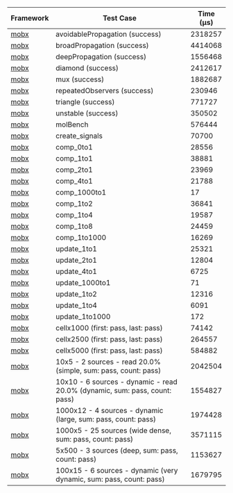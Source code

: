 | Framework | Test Case | Time (μs) |
| --- | --- | --- |
| [mobx](https://github.com/mobxjs/mobx.dart) | avoidablePropagation (success) | 2318257 |
| [mobx](https://github.com/mobxjs/mobx.dart) | broadPropagation (success) | 4414068 |
| [mobx](https://github.com/mobxjs/mobx.dart) | deepPropagation (success) | 1556468 |
| [mobx](https://github.com/mobxjs/mobx.dart) | diamond (success) | 2412617 |
| [mobx](https://github.com/mobxjs/mobx.dart) | mux (success) | 1882687 |
| [mobx](https://github.com/mobxjs/mobx.dart) | repeatedObservers (success) | 230946 |
| [mobx](https://github.com/mobxjs/mobx.dart) | triangle (success) | 771727 |
| [mobx](https://github.com/mobxjs/mobx.dart) | unstable (success) | 350502 |
| [mobx](https://github.com/mobxjs/mobx.dart) | molBench | 576444 |
| [mobx](https://github.com/mobxjs/mobx.dart) | create_signals | 70700 |
| [mobx](https://github.com/mobxjs/mobx.dart) | comp_0to1 | 28556 |
| [mobx](https://github.com/mobxjs/mobx.dart) | comp_1to1 | 38881 |
| [mobx](https://github.com/mobxjs/mobx.dart) | comp_2to1 | 23969 |
| [mobx](https://github.com/mobxjs/mobx.dart) | comp_4to1 | 21788 |
| [mobx](https://github.com/mobxjs/mobx.dart) | comp_1000to1 | 17 |
| [mobx](https://github.com/mobxjs/mobx.dart) | comp_1to2 | 36841 |
| [mobx](https://github.com/mobxjs/mobx.dart) | comp_1to4 | 19587 |
| [mobx](https://github.com/mobxjs/mobx.dart) | comp_1to8 | 24459 |
| [mobx](https://github.com/mobxjs/mobx.dart) | comp_1to1000 | 16269 |
| [mobx](https://github.com/mobxjs/mobx.dart) | update_1to1 | 25321 |
| [mobx](https://github.com/mobxjs/mobx.dart) | update_2to1 | 12804 |
| [mobx](https://github.com/mobxjs/mobx.dart) | update_4to1 | 6725 |
| [mobx](https://github.com/mobxjs/mobx.dart) | update_1000to1 | 71 |
| [mobx](https://github.com/mobxjs/mobx.dart) | update_1to2 | 12316 |
| [mobx](https://github.com/mobxjs/mobx.dart) | update_1to4 | 6091 |
| [mobx](https://github.com/mobxjs/mobx.dart) | update_1to1000 | 172 |
| [mobx](https://github.com/mobxjs/mobx.dart) | cellx1000 (first: pass, last: pass) | 74142 |
| [mobx](https://github.com/mobxjs/mobx.dart) | cellx2500 (first: pass, last: pass) | 264557 |
| [mobx](https://github.com/mobxjs/mobx.dart) | cellx5000 (first: pass, last: pass) | 584882 |
| [mobx](https://github.com/mobxjs/mobx.dart) | 10x5 - 2 sources - read 20.0% (simple, sum: pass, count: pass) | 2042504 |
| [mobx](https://github.com/mobxjs/mobx.dart) | 10x10 - 6 sources - dynamic - read 20.0% (dynamic, sum: pass, count: pass) | 1554827 |
| [mobx](https://github.com/mobxjs/mobx.dart) | 1000x12 - 4 sources - dynamic (large, sum: pass, count: pass) | 1974428 |
| [mobx](https://github.com/mobxjs/mobx.dart) | 1000x5 - 25 sources (wide dense, sum: pass, count: pass) | 3571115 |
| [mobx](https://github.com/mobxjs/mobx.dart) | 5x500 - 3 sources (deep, sum: pass, count: pass) | 1153627 |
| [mobx](https://github.com/mobxjs/mobx.dart) | 100x15 - 6 sources - dynamic (very dynamic, sum: pass, count: pass) | 1679795 |
